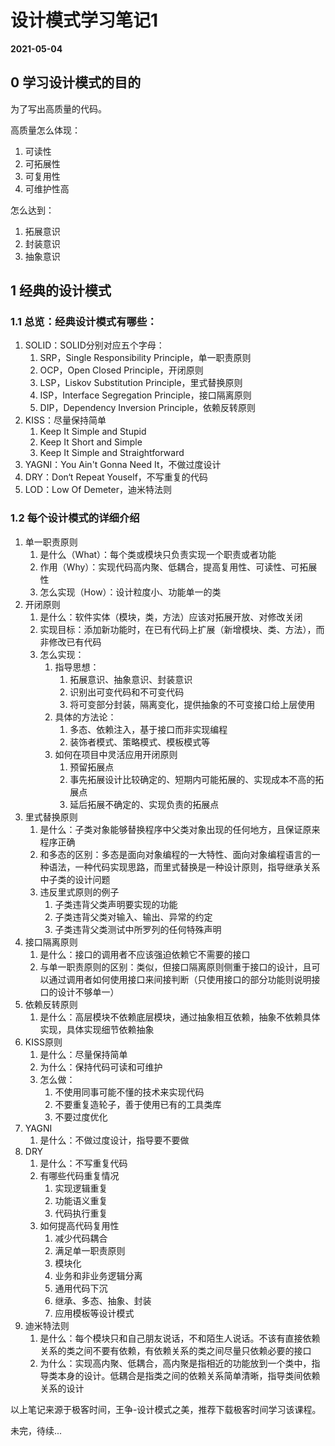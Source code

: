 

# 设计模式学习笔记1

**2021-05-04**

## 	0 学习设计模式的目的

为了写出高质量的代码。

高质量怎么体现：

1. 可读性
2. 可拓展性
3. 可复用性
4. 可维护性高

怎么达到：

1. 拓展意识
2. 封装意识
3. 抽象意识

## 1 经典的设计模式

### 1.1 总览：经典设计模式有哪些：

1. SOLID：SOLID分别对应五个字母：
      1. SRP，Single Responsibility Principle，单一职责原则
      2. OCP，Open Closed Principle，开闭原则
      3. LSP，Liskov Substitution Principle，里式替换原则
      4. ISP，Interface Segregation Principle，接口隔离原则
      5. DIP，Dependency Inversion Principle，依赖反转原则
2. KISS：尽量保持简单
      1. Keep It Simple and Stupid
      2. Keep It Short and Simple
      3. Keep It Simple and Straightforward
3. YAGNI：You Ain't Gonna Need It，不做过度设计
4. DRY：Don‘t Repeat Youself，不写重复的代码
5. LOD：Low Of Demeter，迪米特法则

### 1.2 每个设计模式的详细介绍

1. 单一职责原则
    1. 是什么（What）：每个类或模块只负责实现一个职责或者功能
    2. 作用（Why）：实现代码高内聚、低耦合，提高复用性、可读性、可拓展性
    3. 怎么实现（How）：设计粒度小、功能单一的类
2. 开闭原则
    1. 是什么：软件实体（模块，类，方法）应该对拓展开放、对修改关闭
    2. 实现目标：添加新功能时，在已有代码上扩展（新增模块、类、方法），而非修改已有代码
    3. 怎么实现：
        1. 指导思想：
            1. 拓展意识、抽象意识、封装意识
            2. 识别出可变代码和不可变代码
            3. 将可变部分封装，隔离变化，提供抽象的不可变接口给上层使用
        2. 具体的方法论：
            1. 多态、依赖注入，基于接口而非实现编程
            2. 装饰者模式、策略模式、模板模式等
        3. 如何在项目中灵活应用开闭原则
            1. 预留拓展点
            2. 事先拓展设计比较确定的、短期内可能拓展的、实现成本不高的拓展点
            3. 延后拓展不确定的、实现负责的拓展点
3. 里式替换原则
    1. 是什么：子类对象能够替换程序中父类对象出现的任何地方，且保证原来程序正确
    2. 和多态的区别：多态是面向对象编程的一大特性、面向对象编程语言的一种语法，一种代码实现思路，而里式替换是一种设计原则，指导继承关系中子类的设计问题
    3. 违反里式原则的例子
        1. 子类违背父类声明要实现的功能
        2. 子类违背父类对输入、输出、异常的约定
        3. 子类违背父类测试中所罗列的任何特殊声明
4. 接口隔离原则
    1. 是什么：接口的调用者不应该强迫依赖它不需要的接口
    2. 与单一职责原则的区别：类似，但接口隔离原则侧重于接口的设计，且可以通过调用者如何使用接口来间接判断（只使用接口的部分功能则说明接口的设计不够单一）
5. 依赖反转原则
    1. 是什么：高层模块不依赖底层模块，通过抽象相互依赖，抽象不依赖具体实现，具体实现细节依赖抽象
6. KISS原则
    1. 是什么：尽量保持简单
    2. 为什么：保持代码可读和可维护
    3. 怎么做：
        1. 不使用同事可能不懂的技术来实现代码
        2. 不要重复造轮子，善于使用已有的工具类库
        3. 不要过度优化
7. YAGNI
    1. 是什么：不做过度设计，指导要不要做
8. DRY
    1. 是什么：不写重复代码
    2. 有哪些代码重复情况
        1. 实现逻辑重复
        2. 功能语义重复
        3. 代码执行重复
    3. 如何提高代码复用性
        1. 减少代码耦合
        2. 满足单一职责原则
        3. 模块化
        4. 业务和非业务逻辑分离
        5. 通用代码下沉
        6. 继承、多态、抽象、封装
        7. 应用模板等设计模式
9. 迪米特法则
    1. 是什么：每个模块只和自己朋友说话，不和陌生人说话。不该有直接依赖关系的类之间不要有依赖，有依赖关系的类之间尽量只依赖必要的接口
    2. 为什么：实现高内聚、低耦合，高内聚是指相近的功能放到一个类中，指导类本身的设计。低耦合是指类之间的依赖关系简单清晰，指导类间依赖关系的设计



以上笔记来源于极客时间，王争-设计模式之美，推荐下载极客时间学习该课程。

未完，待续...

​		

